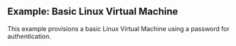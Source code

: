 ## Example: Basic Linux Virtual Machine

This example provisions a basic Linux Virtual Machine using a password for authentication.
